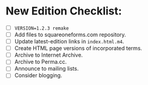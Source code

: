 # New Edition Checklist:

- [ ] `VERSION=1.2.3 remake`
- [ ] Add files to squareoneforms.com repository.
- [ ] Update latest-edition links in `index.html.m4`.
- [ ] Create HTML page versions of incorporated terms.
- [ ] Archive to Internet Archive.
- [ ] Archive to Perma.cc.
- [ ] Announce to mailing lists.
- [ ] Consider blogging.
